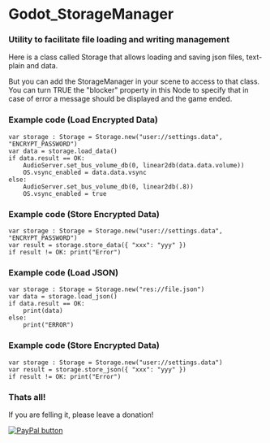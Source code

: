 # Godot_StorageManager
### Utility to facilitate file loading and writing management
Here is a class called Storage that allows loading and saving json files, text-plain and data.

But you can add the StorageManager in your scene to access to that class.
You can turn TRUE the "blocker" property in this Node to specify that in case of error a message should be displayed and the game ended.

### Example code (Load Encrypted Data)

```gdscript
var storage : Storage = Storage.new("user://settings.data", "ENCRYPT_PASSWORD")
var data = storage.load_data()
if data.result == OK:
	AudioServer.set_bus_volume_db(0, linear2db(data.data.volume))
	OS.vsync_enabled = data.data.vsync
else:
 	AudioServer.set_bus_volume_db(0, linear2db(.8))
	OS.vsync_enabled = true
```

### Example code (Store Encrypted Data)

```gdscript
var storage : Storage = Storage.new("user://settings.data", "ENCRYPT_PASSWORD")
var result = storage.store_data({ "xxx": "yyy" })
if result != OK: print("Error")
```

### Example code (Load JSON)

```gdscript
var storage : Storage = Storage.new("res://file.json")
var data = storage.load_json()
if data.result == OK:
	print(data)
else:
	print("ERROR")
```

### Example code (Store Encrypted Data)

```gdscript
var storage : Storage = Storage.new("user://settings.data")
var result = storage.store_json({ "xxx": "yyy" })
if result != OK: print("Error")
```

### Thats all!
If you are felling it, please leave a donation!

[![PayPal button](https://www.paypalobjects.com/en_US/i/btn/btn_donate_LG.gif)](https://www.paypal.me/davidkbd)


